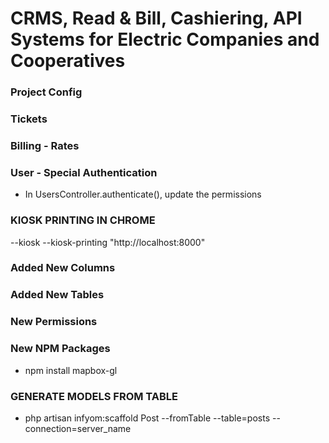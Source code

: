 
# CRMS, Read & Bill, Cashiering, API Systems for Electric Companies and Cooperatives

### Project Config

### Tickets

### Billing - Rates

### User - Special Authentication
- In UsersController.authenticate(), update the permissions


### KIOSK PRINTING IN CHROME
 --kiosk --kiosk-printing "http://localhost:8000"


### Added New Columns
 
### Added New Tables


### New Permissions

### New NPM Packages
- npm install mapbox-gl


### GENERATE MODELS FROM TABLE
- php artisan infyom:scaffold Post --fromTable --table=posts --connection=server_name
